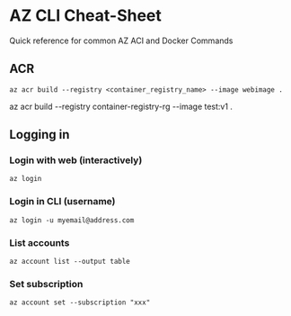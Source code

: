 # AZ CLI Cheat-Sheet

Quick reference for common AZ ACI and Docker Commands

## ACR
```
az acr build --registry <container_registry_name> --image webimage .
```
az acr build --registry container-registry-rg --image test:v1 .

## Logging in

### Login with web (interactively)
```
az login
```

### Login in CLI (username)
```
az login -u myemail@address.com
```

### List accounts
```
az account list --output table
```

### Set subscription
```
az account set --subscription "xxx"
```